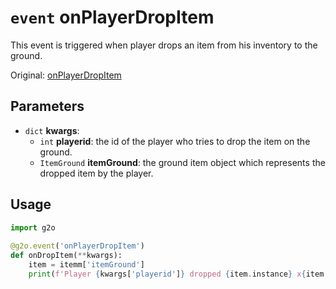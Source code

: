 # `event` onPlayerDropItem
This event is triggered when player drops an item from his inventory to the ground.

Original: [onPlayerDropItem](https://gothicmultiplayerteam.gitlab.io/docs/0.3.0/script-reference/server-events/player/onPlayerDropItem/)

## Parameters
* `dict` **kwargs**:
    * `int` **playerid**: the id of the player who tries to drop the item on the ground.
    * `ItemGround` **itemGround**: the ground item object which represents the dropped item by the player.
    
## Usage
```python
import g2o
        
@g2o.event('onPlayerDropItem')
def onDropItem(**kwargs):
    item = itemm['itemGround']
    print(f'Player {kwargs['playerid']} dropped {item.instance} x{item.amount}')
```